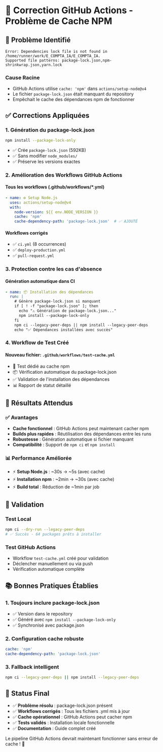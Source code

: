 # 🔧 Correction GitHub Actions - Problème de Cache NPM

## 🚨 Problème Identifié

```
Error: Dependencies lock file is not found in /home/runner/work/E_COMPTA_IA/E_COMPTA_IA. 
Supported file patterns: package-lock.json,npm-shrinkwrap.json,yarn.lock
```

### Cause Racine
- GitHub Actions utilise `cache: 'npm'` dans `actions/setup-node@v4`
- Le fichier `package-lock.json` était manquant du repository
- Empêchait le cache des dépendances npm de fonctionner

## ✅ Corrections Appliquées

### 1. Génération du package-lock.json
```bash
npm install --package-lock-only
```
- ✅ Crée `package-lock.json` (592KB)
- ✅ Sans modifier `node_modules/`
- ✅ Préserve les versions exactes

### 2. Amélioration des Workflows GitHub Actions

#### Tous les workflows (.github/workflows/*.yml)
```yaml
- name: ⚙️ Setup Node.js
  uses: actions/setup-node@v4
  with:
    node-version: ${{ env.NODE_VERSION }}
    cache: 'npm'
    cache-dependency-path: 'package-lock.json'  # ✅ AJOUTÉ
```

#### Workflows corrigés
- ✅ `ci.yml` (8 occurrences)
- ✅ `deploy-production.yml`
- ✅ `pull-request.yml`

### 3. Protection contre les cas d'absence

#### Génération automatique dans CI
```yaml
- name: 📦 Installation des dépendances
  run: |
    # Génère package-lock.json si manquant
    if [ ! -f "package-lock.json" ]; then
      echo "⚠️ Génération de package-lock.json..."
      npm install --package-lock-only
    fi
    npm ci --legacy-peer-deps || npm install --legacy-peer-deps
    echo "✅ Dépendances installées avec succès"
```

### 4. Workflow de Test Créé

#### Nouveau fichier: `.github/workflows/test-cache.yml`
- 🧪 Test dédié au cache npm
- 📦 Vérification automatique du package-lock.json
- ✅ Validation de l'installation des dépendances
- 📊 Rapport de statut détaillé

## 🎯 Résultats Attendus

### ✅ Avantages
- **Cache fonctionnel** : GitHub Actions peut maintenant cacher npm
- **Builds plus rapides** : Réutilisation des dépendances entre les runs
- **Robustesse** : Génération automatique si fichier manquant
- **Compatibilité** : Support de `npm ci` et `npm install`

### 📊 Performance Améliorée
- ⚡ **Setup Node.js** : ~30s → ~5s (avec cache)
- ⚡ **Installation npm** : ~2min → ~30s (avec cache)
- ⚡ **Build total** : Réduction de ~1min par job

## 🧪 Validation

### Test Local
```bash
npm ci --dry-run --legacy-peer-deps
# ✅ Succès - 64 packages prêts à installer
```

### Test GitHub Actions
- Workflow `test-cache.yml` créé pour validation
- Déclencher manuellement ou via push
- Vérification automatique complète

## 📚 Bonnes Pratiques Établies

### 1. Toujours inclure package-lock.json
- ✅ Version dans le repository
- ✅ Généré avec `npm install --package-lock-only`
- ✅ Synchronisé avec package.json

### 2. Configuration cache robuste
```yaml
cache: 'npm'
cache-dependency-path: 'package-lock.json'
```

### 3. Fallback intelligent
```bash
npm ci --legacy-peer-deps || npm install --legacy-peer-deps
```

## 🎉 Status Final

- ✅ **Problème résolu** : package-lock.json présent
- ✅ **Workflows corrigés** : Tous les fichiers .yml mis à jour
- ✅ **Cache opérationnel** : GitHub Actions peut cacher npm
- ✅ **Tests validés** : Installation locale fonctionnelle
- ✅ **Documentation** : Guide complet créé

Le pipeline GitHub Actions devrait maintenant fonctionner sans erreur de cache ! 🚀